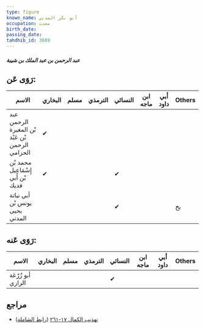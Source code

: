 ```yaml
---
type: figure
known_name: أبو بكر المدني
occupation: محدث
birth_date:
passing_date:
tahdhib_id: 3889
---
```

##### عبد الرحمن بن عبد الملك بن شيبة

## رَوَى عَن:
| الاسم                                           | البخاري | مسلم | الترمذي | النسائي | ابن ماجه | أبي داود | Others |
| ----------------------------------------------- | ------- | ---- | ------- | ------- | -------- | -------- | ------ |
| عبد الرحمن بْن المغيرة بْن عَبْد الرحمن الحزامي | ✔       |      |         |         |          |          |        |
| محمد بْن إِسْمَاعِيل بْن أَبي فديك              | ✔       |      |         | ✔       |          |          |        |
| أبي نباتة يونس بْن يحيى المدني                  |         |      |         | ✔       |          |          | بخ     |
## رَوَى عَنه:
| الاسم              | البخاري | مسلم | الترمذي | النسائي | ابن ماجه | أبي داود | Others |
| ------------------ | ------- | ---- | ------- | ------- | -------- | -------- | ------ |
| أبو زُرْعَة الرازي |         |      |         | ✔       |          |          |        |
## مراجع
- [تهذيب الكمال ١٧-٢٦١](obsidian://open?vault=Tahdhib-al-Kamal&file=Figures/٣٨٨٩-عبد%20الرحمن%20بن%20عبد%20الملك%20بن%20شيبة) ([رابط الشاملة](https://shamela.ws/book/3722/8811))